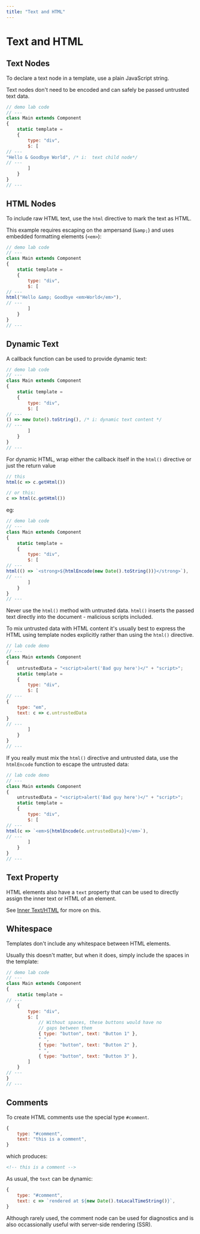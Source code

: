 ```yaml
---
title: "Text and HTML"
---
```

# Text and HTML

## Text Nodes

To declare a text node in a template, use a plain JavaScript string.  

Text nodes don't need to be encoded and can safely be passed 
untrusted text data.

```js
// demo lab code
// ---
class Main extends Component
{
    static template = 
    {
        type: "div",
        $: [
// ---
"Hello & Goodbye World", /* i:  text child node*/
// ---
        ]   
    }
}
// ---
```



## HTML Nodes

To include raw HTML text, use the `html` directive
to mark the text as HTML.

This example requires escaping on the ampersand (`&amp;`) and uses embedded 
formatting elements (`<em>`):

```js
// demo lab code
// ---
class Main extends Component
{
    static template = 
    {
        type: "div",
        $: [
// ---
html("Hello &amp; Goodbye <em>World</em>"),
// ---
        ]   
    }
}
// ---
```



## Dynamic Text

A callback function can be used to provide dynamic text:

```js
// demo lab code
// ---
class Main extends Component
{
    static template = 
    {
        type: "div",
        $: [
// ---
() => new Date().toString(), /* i: dynamic text content */
// ---
        ]   
    }
}
// ---
```

For dynamic HTML, wrap either the callback itself in the `html()` directive
or just the return value

```js
// this 
html(c => c.getHtml())

// or this:
c => html(c.getHtml())
```


eg:

```js
// demo lab code
// ---
class Main extends Component
{
    static template = 
    {
        type: "div",
        $: [
// ---
html(() => `<strong>${htmlEncode(new Date().toString())}</strong>`), 
// ---
        ]   
    }
}
// ---
```

<div class="tip">

Never use the `html()` method with untrusted data. `html()` inserts
the passed text directly into the document - malicious scripts included.

</div>


To mix untrusted data with HTML content it's usually best to express
the HTML using template nodes explicitly rather than using the `html()` 
directive.

```js
// lab code demo
// ---
class Main extends Component
{
    untrustedData = "<script>alert('Bad guy here')</" + "script>";
    static template = 
    {
        type: "div",
        $: [
// ---
{
    type: "em",
    text: c => c.untrustedData
}
// ---
        ]   
    }
}
// ---
```


If you really must mix the `html()` directive and untrusted data, 
use the `htmlEncode` function to escape the untrusted data:

```js
// lab code demo
// ---
class Main extends Component
{
    untrustedData = "<script>alert('Bad guy here')</" + "script>";
    static template = 
    {
        type: "div",
        $: [
// ---
html(c => `<em>${htmlEncode(c.untrustedData)}</em>`),
// ---
        ]   
    }
}
// ---
```


## Text Property

HTML elements also have a `text` property that can be used to directly assign
the inner text or HTML of an element.

See [Inner Text/HTML](templateHtmlElements#inner-text-html) for more on this.



## Whitespace

Templates don't include any whitespace between HTML elements.  

Usually this doesn't matter, but when it does, simply include the spaces 
in the template:

```js
// demo lab code
// ---
class Main extends Component
{
    static template = 
// ---
    {
        type: "div",
        $: [
            // Without spaces, these buttons would have no 
            // gaps between them
            { type: "button", text: "Button 1" },
            " ",
            { type: "button", text: "Button 2" },
            " ",
            { type: "button", text: "Button 3" },
        ]
    }
// ---
}
// ---
```


## Comments

To create HTML comments use the special type `#comment`.

```js
{
    type: "#comment",
    text: "this is a comment",
}
```

which produces:

```html
<!-- this is a comment -->
```

As usual, the `text` can be dynamic:

```js
{
    type: "#comment",
    text: c => `rendered at ${new Date().toLocalTimeString()}`,
}
```

Although rarely used, the comment node can be used for diagnostics and
is also occassionally useful with server-side rendering (SSR).
